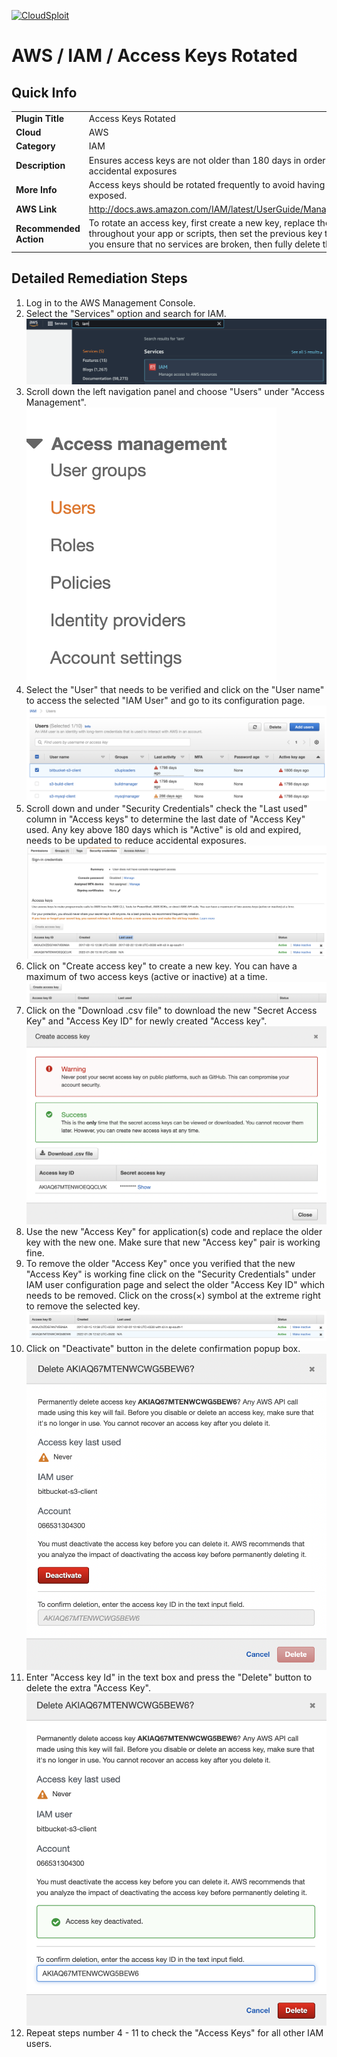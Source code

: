 [![CloudSploit](https://cloudsploit.com/img/logo-new-big-text-100.png "CloudSploit")](https://cloudsploit.com)

# AWS / IAM / Access Keys Rotated

## Quick Info

| | |
|-|-|
| **Plugin Title** | Access Keys Rotated |
| **Cloud** | AWS |
| **Category** | IAM |
| **Description** | Ensures access keys are not older than 180 days in order to reduce accidental exposures |
| **More Info** | Access keys should be rotated frequently to avoid having them accidentally exposed. |
| **AWS Link** | http://docs.aws.amazon.com/IAM/latest/UserGuide/ManagingCredentials.html |
| **Recommended Action** | To rotate an access key, first create a new key, replace the key and secret throughout your app or scripts, then set the previous key to disabled. Once you ensure that no services are broken, then fully delete the old key. |

## Detailed Remediation Steps
1. Log in to the AWS Management Console.
2. Select the "Services" option and search for IAM. </br> <img src="/resources/aws/iam/access-keys-rotated/step2.png"/>
3. Scroll down the left navigation panel and choose "Users" under "Access Management". </br><img src="/resources/aws/iam/access-keys-rotated/step3.png"/>
4. Select the "User" that needs to be verified and click on the "User name" to access the selected "IAM User" and go to its configuration page.
</br><img src="/resources/aws/iam/access-keys-rotated/step4.png"/>
5. Scroll down and under "Security Credentials" check the "Last used" column in "Access keys" to determine the last date of "Access Key" used. Any key above 180 days which is "Active" is old and expired, needs to be updated to reduce accidental exposures.</br><img src="/resources/aws/iam/access-keys-rotated/step5.png"/>
6. Click on "Create access key" to create a new key. You can have a maximum of two access keys (active or inactive) at a time.</br><img src="/resources/aws/iam/access-keys-rotated/step6.png"/>
7. Click on the "Download .csv file" to download the new "Secret Access Key" and "Access Key ID" for newly created "Access key".</br><img src="/resources/aws/iam/access-keys-rotated/step7.png"/>
8. Use the new "Access Key" for application(s) code and replace the older key with the new one. Make sure that new "Access key" pair is working fine.</br>
9. To remove the older "Access Key" once you verified that the new "Access Key" is working fine click on the "Security Credentials" under IAM user configuration page and select the older "Access Key ID" which needs to be removed. Click on the cross(×) symbol at the extreme right to remove the selected key.</br><img src="/resources/aws/iam/access-keys-rotated/step9.png"/>
10. Click on "Deactivate" button in the delete confirmation popup box.</br><img src="/resources/aws/iam/access-keys-rotated/step10.png"/>
11. Enter "Access key Id" in the text box and press the "Delete" button to delete the extra "Access Key".</br><img src="/resources/aws/iam/access-keys-rotated/step11.png"/>
12. Repeat steps number 4 - 11 to check the "Access Keys" for all other IAM users.
